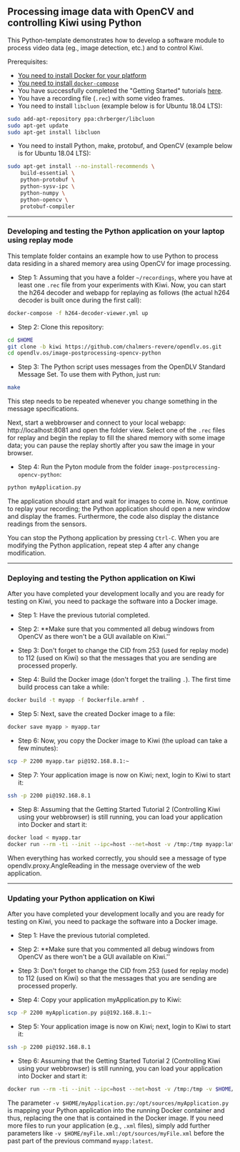 ## Processing image data with OpenCV and controlling Kiwi using Python

This Python-template demonstrates how to develop a software module to process video data (eg., image detection, etc.) and to control Kiwi.

Prerequisites:
* [You need to install Docker for your platform](https://docs.docker.com/install/linux/docker-ce/debian/#install-docker-ce)
* [You need to install `docker-compose`](https://docs.docker.com/compose/install/#install-compose)
* You have successfully completed the "Getting Started" tutorials [here](https://github.com/chalmers-revere/opendlv.os/tree/kiwi).
* You have a recording file (`.rec`) with some video frames.
* You need to install `libcluon` (example below is for Ubuntu 18.04 LTS):
```Bash
sudo add-apt-repository ppa:chrberger/libcluon
sudo apt-get update
sudo apt-get install libcluon
```
* You need to install Python, make, protobuf, and OpenCV (example below is for Ubuntu 18.04 LTS):
```Bash
sudo apt-get install --no-install-recommends \
    build-essential \
    python-protobuf \
    python-sysv-ipc \
    python-numpy \
    python-opencv \
    protobuf-compiler
```

---

### Developing and testing the Python application on your laptop using replay mode

This template folder contains an example how to use Python to process data residing in a shared memory area using OpenCV for image processing.

* Step 1: Assuming that you have a folder `~/recordings`, where you have at least one `.rec` file from your experiments with Kiwi. Now, you can start the h264 decoder and webapp for replaying as follows (the actual h264 decoder is built once during the first call):
```bash
docker-compose -f h264-decoder-viewer.yml up
```

* Step 2: Clone this repository:
```bash
cd $HOME
git clone -b kiwi https://github.com/chalmers-revere/opendlv.os.git
cd opendlv.os/image-postprocessing-opencv-python
```

* Step 3: The Python script uses messages from the OpenDLV Standard Message Set. To use them with Python, just run:
```bash
make
```
This step needs to be repeated whenever you change something in the message specifications.


Next, start a webbrowser and connect to your local webapp: http://localhost:8081 and open the folder view. Select one of the `.rec` files for replay and begin the replay to fill the shared memory with some image data; you can pause the replay shortly after you saw the image in your browser.

* Step 4: Run the Pyton module from the folder `image-postprocessing-opencv-python`:
```bash
python myApplication.py
```

The application should start and wait for images to come in. Now, continue to replay your recording; the Python application should open a new window and display the frames. Furthermore, the code also display the distance readings from the sensors.

You can stop the Pythong application by pressing `Ctrl-C`. When you are modifying the Python application, repeat step 4 after any change modification.

---

### Deploying and testing the Python application on Kiwi

After you have completed your development locally and you are ready for testing on Kiwi, you need to package the software into a Docker image.

* Step 1: Have the previous tutorial completed.

* Step 2: **Make sure that you commented all debug windows from OpenCV as there won't be a GUI available on Kiwi.''

* Step 3: Don't forget to change the CID from 253 (used for replay mode) to 112 (used on Kiwi) so that the messages that you are sending are processed properly.

* Step 4: Build the Docker image (don't forget the trailing `.`). The first time build process can take a while:
```Bash
docker build -t myapp -f Dockerfile.armhf .
```

* Step 5: Next, save the created Docker image to a file:
```Bash
docker save myapp > myapp.tar
```

* Step 6: Now, you copy the Docker image to Kiwi (the upload can take a few minutes):
```Bash
scp -P 2200 myapp.tar pi@192.168.8.1:~
```

* Step 7: Your application image is now on Kiwi; next, login to Kiwi to start it:
```Bash
ssh -p 2200 pi@192.168.8.1
```

* Step 8: Assuming that the Getting Started Tutorial 2 (Controlling Kiwi using your webbrowser) is still running, you can load your application into Docker and start it:
```Bash
docker load < myapp.tar
docker run --rm -ti --init --ipc=host --net=host -v /tmp:/tmp myapp:latest 
```

When everything has worked correctly, you should see a message of type opendlv.proxy.AngleReading in the message overview of the web application.

---

### Updating your Python application on Kiwi

After you have completed your development locally and you are ready for testing on Kiwi, you need to package the software into a Docker image.

* Step 1: Have the previous tutorial completed.

* Step 2: **Make sure that you commented all debug windows from OpenCV as there won't be a GUI available on Kiwi.''

* Step 3: Don't forget to change the CID from 253 (used for replay mode) to 112 (used on Kiwi) so that the messages that you are sending are processed properly.

* Step 4: Copy your application myApplication.py to Kiwi:
```Bash
scp -P 2200 myApplication.py pi@192.168.8.1:~
```

* Step 5: Your application image is now on Kiwi; next, login to Kiwi to start it:
```Bash
ssh -p 2200 pi@192.168.8.1
```

* Step 6: Assuming that the Getting Started Tutorial 2 (Controlling Kiwi using your webbrowser) is still running, you can load your application into Docker and start it:
```Bash
docker run --rm -ti --init --ipc=host --net=host -v /tmp:/tmp -v $HOME/myApplication.py:/opt/sources/myApplication.py myapp:latest
```
The parameter `-v $HOME/myApplication.py:/opt/sources/myApplication.py` is mapping your Python application into the running Docker container and thus, replacing the one that is contained in the Docker image. If you need more files to run your application (e.g., `.xml` files), simply add further parameters like `-v $HOME/myFile.xml:/opt/sources/myFile.xml` before the past part of the previous command `myapp:latest`. 



